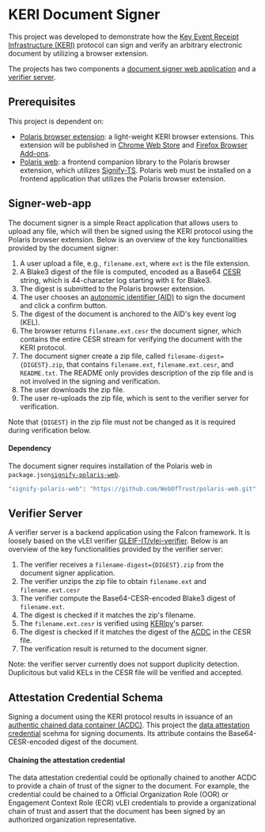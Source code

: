 # KERI Document Signer

This project was developed to demonstrate how the [Key Event Receipt Infrastructure (KERI)](https://trustoverip.github.io/tswg-keri-specification/) protocol can sign and verify an arbitrary electronic document by utilizing a browser extension.  

The projects has two components a [document signer web application](signer-web-app/) and a [verifier server](verifier/).

## Prerequisites
This project is dependent on:
- [Polaris browser extension](https://github.com/WebOfTrust/signify-browser-extension): a light-weight KERI browser extensions. This extension will be published in [Chrome Web Store](https://chromewebstore.google.com/category/extensions) and [Firefox Browser Add-ons](https://addons.mozilla.org/en-US/firefox/).
- [Polaris web](https://github.com/WebOfTrust/polaris-web): a frontend companion library to the Polaris browser extension, which utilizes [Signify-TS](https://github.com/WebOfTrust/signify-ts). Polaris web must be installed on a frontend application that utilizes the Polaris browser extension.

## Signer-web-app

The document signer is a simple React application that allows users to upload any file, which will then be signed using the KERI protocol using the Polaris browser extension. Below is an overview of the key functionalities provided by the document signer:

1. A user upload a file, e.g., `filename.ext`, where `ext` is the file extension.
2. A Blake3 digest of the file is computed, encoded as a Base64 [CESR](https://trustoverip.github.io/tswg-cesr-specification/) string, which is 44-character log starting with `E` for Blake3.
3. The digest is submitted to the Polaris browser extension. 
4. The user chooses an [autonomic identifier (AID)](https://trustoverip.github.io/tswg-keri-specification/#autonomic-identifier-aid) to sign the document and click a confirm button.
5. The digest of the document is anchored to the AID's key event log (KEL).
6. The browser returns `filename.ext.cesr` the document signer, which contains the entire CESR stream for verifying the document with the KERI protocol.
7. The document signer create a zip file, called `filename-digest={DIGEST}.zip`, that contains `filename.ext`, `filename.ext.cesr`, and `README.txt`. The README only provides description of the zip file and is not involved in the signing and verification.
8. The user downloads the zip file. 
9. The user re-uploads the zip file, which is sent to the verifier server for verification.

Note that `{DIGEST}` in the zip file must not be changed as it is required during verification below.

#### Dependency 
The document signer requires installation of the Polaris web in `package.json`[`signify-polaris-web`](https://github.com/WebOfTrust/polaris-web).
```bash
"signify-polaris-web": "https://github.com/WebOfTrust/polaris-web.git"
```

## Verifier Server

A verifier server is a backend application using the Falcon framework. It is loosely based on the vLEI verifier [GLEIF-IT/vlei-verifier](https://github.com/GLEIF-IT/vlei-verifier). Below is an overview of the key functionalities provided by the verifier server:

1. The verifier receives a `filename-digest={DIGEST}.zip` from the document signer application.
2. The verifier unzips the zip file to obtain `filename.ext` and `filename.ext.cesr`
3. The verifier compute the Base64-CESR-encoded Blake3 digest of `filename.ext`. 
4. The digest is checked if it matches the zip's filename.
5. The `filename.ext.cesr` is verified using [KERIpy](https://github.com/WebOfTrust/keripy)'s parser. 
6. The digest is checked if it matches the digest of the [ACDC](https://trustoverip.github.io/tswg-acdc-specification/#go.draft-ssmith-acdc.html) in the CESR file.
7. The verification result is returned to the document signer.

Note: the verifier server currently does not support duplicity detection. Duplicitous but valid KELs in the CESR file will be verified and accepted.

## Attestation Credential Schema
Signing a document using the KERI protocol results in issuance of an [authentic chained data container (ACDC)](https://trustoverip.github.io/tswg-acdc-specification/#go.draft-ssmith-acdc.html). This project the [data attestation credential](https://github.com/provenant-dev/public-schema/blob/main/attestation/attestation.schema.json) scehma for signing documents. Its attribute contains the Base64-CESR-encoded digest of the document.

#### Chaining the attestation credential
The data attestation credential could be optionally chained to another ACDC to provide a chain of trust of the signer to the document. For example, the credential could be chained to a Official Organization Role (OOR) or Engagement Context Role (ECR) vLEI credentials to provide a organizational chain of trust and assert that the document has been signed by an authorized organization representative. 